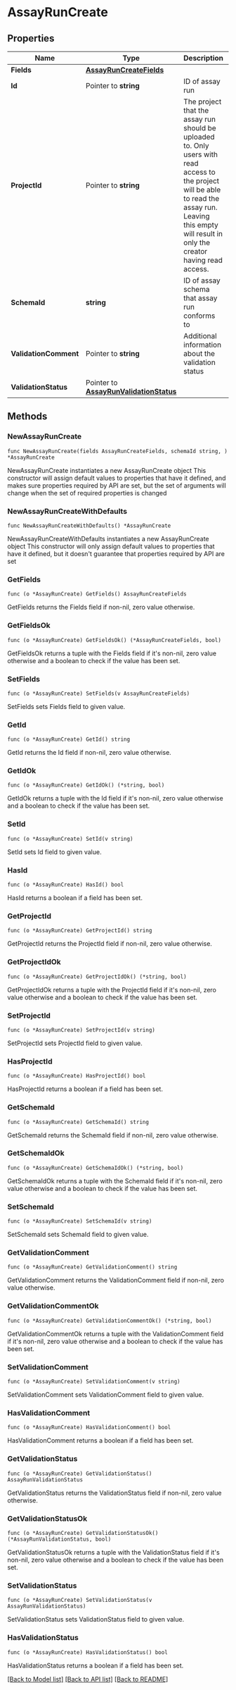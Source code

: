 # AssayRunCreate

## Properties

Name | Type | Description | Notes
------------ | ------------- | ------------- | -------------
**Fields** | [**AssayRunCreateFields**](AssayRunCreateFields.md) |  | 
**Id** | Pointer to **string** | ID of assay run | [optional] 
**ProjectId** | Pointer to **string** | The project that the assay run should be uploaded to. Only users with read access to the project will be able to read the assay run. Leaving this empty will result in only the creator having read access.  | [optional] 
**SchemaId** | **string** | ID of assay schema that assay run conforms to | 
**ValidationComment** | Pointer to **string** | Additional information about the validation status | [optional] 
**ValidationStatus** | Pointer to [**AssayRunValidationStatus**](AssayRunValidationStatus.md) |  | [optional] 

## Methods

### NewAssayRunCreate

`func NewAssayRunCreate(fields AssayRunCreateFields, schemaId string, ) *AssayRunCreate`

NewAssayRunCreate instantiates a new AssayRunCreate object
This constructor will assign default values to properties that have it defined,
and makes sure properties required by API are set, but the set of arguments
will change when the set of required properties is changed

### NewAssayRunCreateWithDefaults

`func NewAssayRunCreateWithDefaults() *AssayRunCreate`

NewAssayRunCreateWithDefaults instantiates a new AssayRunCreate object
This constructor will only assign default values to properties that have it defined,
but it doesn't guarantee that properties required by API are set

### GetFields

`func (o *AssayRunCreate) GetFields() AssayRunCreateFields`

GetFields returns the Fields field if non-nil, zero value otherwise.

### GetFieldsOk

`func (o *AssayRunCreate) GetFieldsOk() (*AssayRunCreateFields, bool)`

GetFieldsOk returns a tuple with the Fields field if it's non-nil, zero value otherwise
and a boolean to check if the value has been set.

### SetFields

`func (o *AssayRunCreate) SetFields(v AssayRunCreateFields)`

SetFields sets Fields field to given value.


### GetId

`func (o *AssayRunCreate) GetId() string`

GetId returns the Id field if non-nil, zero value otherwise.

### GetIdOk

`func (o *AssayRunCreate) GetIdOk() (*string, bool)`

GetIdOk returns a tuple with the Id field if it's non-nil, zero value otherwise
and a boolean to check if the value has been set.

### SetId

`func (o *AssayRunCreate) SetId(v string)`

SetId sets Id field to given value.

### HasId

`func (o *AssayRunCreate) HasId() bool`

HasId returns a boolean if a field has been set.

### GetProjectId

`func (o *AssayRunCreate) GetProjectId() string`

GetProjectId returns the ProjectId field if non-nil, zero value otherwise.

### GetProjectIdOk

`func (o *AssayRunCreate) GetProjectIdOk() (*string, bool)`

GetProjectIdOk returns a tuple with the ProjectId field if it's non-nil, zero value otherwise
and a boolean to check if the value has been set.

### SetProjectId

`func (o *AssayRunCreate) SetProjectId(v string)`

SetProjectId sets ProjectId field to given value.

### HasProjectId

`func (o *AssayRunCreate) HasProjectId() bool`

HasProjectId returns a boolean if a field has been set.

### GetSchemaId

`func (o *AssayRunCreate) GetSchemaId() string`

GetSchemaId returns the SchemaId field if non-nil, zero value otherwise.

### GetSchemaIdOk

`func (o *AssayRunCreate) GetSchemaIdOk() (*string, bool)`

GetSchemaIdOk returns a tuple with the SchemaId field if it's non-nil, zero value otherwise
and a boolean to check if the value has been set.

### SetSchemaId

`func (o *AssayRunCreate) SetSchemaId(v string)`

SetSchemaId sets SchemaId field to given value.


### GetValidationComment

`func (o *AssayRunCreate) GetValidationComment() string`

GetValidationComment returns the ValidationComment field if non-nil, zero value otherwise.

### GetValidationCommentOk

`func (o *AssayRunCreate) GetValidationCommentOk() (*string, bool)`

GetValidationCommentOk returns a tuple with the ValidationComment field if it's non-nil, zero value otherwise
and a boolean to check if the value has been set.

### SetValidationComment

`func (o *AssayRunCreate) SetValidationComment(v string)`

SetValidationComment sets ValidationComment field to given value.

### HasValidationComment

`func (o *AssayRunCreate) HasValidationComment() bool`

HasValidationComment returns a boolean if a field has been set.

### GetValidationStatus

`func (o *AssayRunCreate) GetValidationStatus() AssayRunValidationStatus`

GetValidationStatus returns the ValidationStatus field if non-nil, zero value otherwise.

### GetValidationStatusOk

`func (o *AssayRunCreate) GetValidationStatusOk() (*AssayRunValidationStatus, bool)`

GetValidationStatusOk returns a tuple with the ValidationStatus field if it's non-nil, zero value otherwise
and a boolean to check if the value has been set.

### SetValidationStatus

`func (o *AssayRunCreate) SetValidationStatus(v AssayRunValidationStatus)`

SetValidationStatus sets ValidationStatus field to given value.

### HasValidationStatus

`func (o *AssayRunCreate) HasValidationStatus() bool`

HasValidationStatus returns a boolean if a field has been set.


[[Back to Model list]](../README.md#documentation-for-models) [[Back to API list]](../README.md#documentation-for-api-endpoints) [[Back to README]](../README.md)


